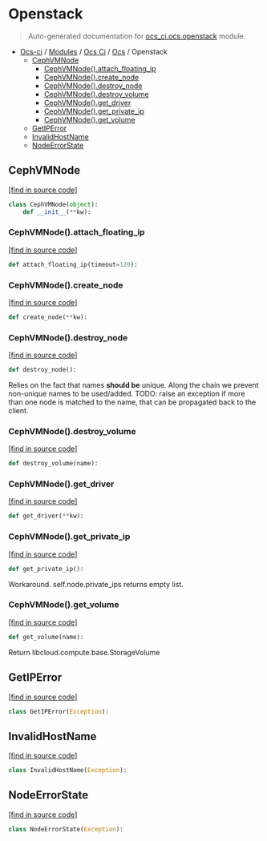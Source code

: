 # Openstack

> Auto-generated documentation for [ocs_ci.ocs.openstack](https://github.com/gklein/ocs-ci/blob/master/ocs_ci/ocs/openstack.py) module.

- [Ocs-ci](../../README.md#ocs-ci) / [Modules](../../MODULES.md#ocs-ci-modules) / [Ocs Ci](../index.md#ocs-ci) / [Ocs](index.md#ocs) / Openstack
    - [CephVMNode](#cephvmnode)
        - [CephVMNode().attach_floating_ip](#cephvmnodeattach_floating_ip)
        - [CephVMNode().create_node](#cephvmnodecreate_node)
        - [CephVMNode().destroy_node](#cephvmnodedestroy_node)
        - [CephVMNode().destroy_volume](#cephvmnodedestroy_volume)
        - [CephVMNode().get_driver](#cephvmnodeget_driver)
        - [CephVMNode().get_private_ip](#cephvmnodeget_private_ip)
        - [CephVMNode().get_volume](#cephvmnodeget_volume)
    - [GetIPError](#getiperror)
    - [InvalidHostName](#invalidhostname)
    - [NodeErrorState](#nodeerrorstate)

## CephVMNode

[[find in source code]](https://github.com/gklein/ocs-ci/blob/master/ocs_ci/ocs/openstack.py#L45)

```python
class CephVMNode(object):
    def __init__(**kw):
```

### CephVMNode().attach_floating_ip

[[find in source code]](https://github.com/gklein/ocs-ci/blob/master/ocs_ci/ocs/openstack.py#L247)

```python
def attach_floating_ip(timeout=120):
```

### CephVMNode().create_node

[[find in source code]](https://github.com/gklein/ocs-ci/blob/master/ocs_ci/ocs/openstack.py#L80)

```python
def create_node(**kw):
```

### CephVMNode().destroy_node

[[find in source code]](https://github.com/gklein/ocs-ci/blob/master/ocs_ci/ocs/openstack.py#L225)

```python
def destroy_node():
```

Relies on the fact that names **should be** unique. Along the chain we
prevent non-unique names to be used/added.
TODO: raise an exception if more than one node is matched to the name, that
can be propagated back to the client.

### CephVMNode().destroy_volume

[[find in source code]](https://github.com/gklein/ocs-ci/blob/master/ocs_ci/ocs/openstack.py#L239)

```python
def destroy_volume(name):
```

### CephVMNode().get_driver

[[find in source code]](https://github.com/gklein/ocs-ci/blob/master/ocs_ci/ocs/openstack.py#L68)

```python
def get_driver(**kw):
```

### CephVMNode().get_private_ip

[[find in source code]](https://github.com/gklein/ocs-ci/blob/master/ocs_ci/ocs/openstack.py#L208)

```python
def get_private_ip():
```

Workaround. self.node.private_ips returns empty list.

### CephVMNode().get_volume

[[find in source code]](https://github.com/gklein/ocs-ci/blob/master/ocs_ci/ocs/openstack.py#L216)

```python
def get_volume(name):
```

Return libcloud.compute.base.StorageVolume

## GetIPError

[[find in source code]](https://github.com/gklein/ocs-ci/blob/master/ocs_ci/ocs/openstack.py#L41)

```python
class GetIPError(Exception):
```

## InvalidHostName

[[find in source code]](https://github.com/gklein/ocs-ci/blob/master/ocs_ci/ocs/openstack.py#L33)

```python
class InvalidHostName(Exception):
```

## NodeErrorState

[[find in source code]](https://github.com/gklein/ocs-ci/blob/master/ocs_ci/ocs/openstack.py#L37)

```python
class NodeErrorState(Exception):
```
